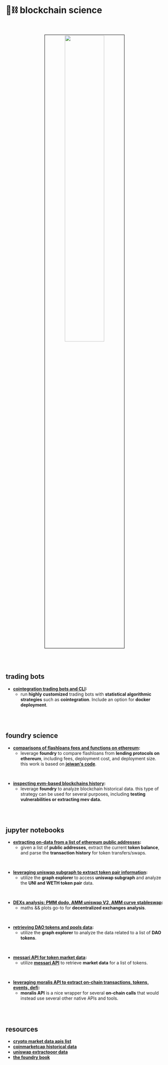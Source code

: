 # 🧱⛓ blockchain science


<br>

<p align="center">
<img src="https://user-images.githubusercontent.com/1130416/210285240-704036f1-0a9a-41d7-bca8-a98de0be63a1.png" width="50%" align="center" style="padding:1px;border:1px solid black;"/>
 </p>

<br>

<br>

## trading bots


* **[cointegration trading bots and CLI](cointegration-bots):**
  * run **highly customized** trading bots with **statistical algorithmic strategies** such as **cointegration**. Include an option for **docker deployment**.

<br>

<br>

## foundry science


* **[comparisons of flashloans fees and functions on ethereum](foundry-flashloans):**
  * leverage **foundry** to compare flashloans from **lending protocols on ethereum**, including fees, deployment cost, and deployment size. this work is based on **[jeiwan's code](https://github.com/Jeiwan/flash-loans-comparison)**.

<br>

* **[inspecting evm-based blockchains history](foundry-historical):**
  * leverage **foundry** to analyze blockchain historical data. this type of strategy can be used for several purposes, including **testing vulnerabilities or extracting mev data.**


<br>

<br>

## jupyter notebooks

* **[extracting on-data from a list of ethereum public addresses](on-chain-data-by-address):**
    * given a list of **public addresses**, extract the current **token balance**, and parse the **transaction history** for token transfers/swaps.

<br>

* **[leveraging uniswap subgraph to extract token pair information](uniswap-data):**
    * utilize the **graph explorer** to access **uniswap subgraph** and analyze the **UNI and WETH token pair** data. 

<br>

* **[DEXs analysis: PMM dodo, AMM uniswap V2, AMM curve stableswap](dexs-equations-analysis):**
    * maths && plots go-to for **decentralized exchanges analysis**.


<br>
    

* **[retrieving DAO tokens and pools data](dao-data):**
    * utilize the **graph explorer** to analyze the data related to a list of **DAO tokens**.



<br>
    

* **[messari API for token market data](messari-assets-data):**
    * utilize **[messari API](https://messari.io/api)** to retrieve **market data** for a list of tokens.

<br>

* **[leveraging moralis API to extract on-chain transactions, tokens, events, defi](moralis-tokens-and-txs):**
    * **moralis API** is a nice wrapper for several **on-chain calls** that would instead use several other native APIs and tools.

<br>


<br>

## resources


* **[crypto market data apis list](https://mixedanalytics.com/knowledge-base/top-free-crypto-apis/)**
* **[coinmarketcap historical data](https://coinmarketcap.com/currencies/ethereum/historical-data/)**
* **[uniswap extractooor data](https://www.uniswap.shippooor.xyz/)**
* **[the foundry book](https://book.getfoundry.sh/)**


